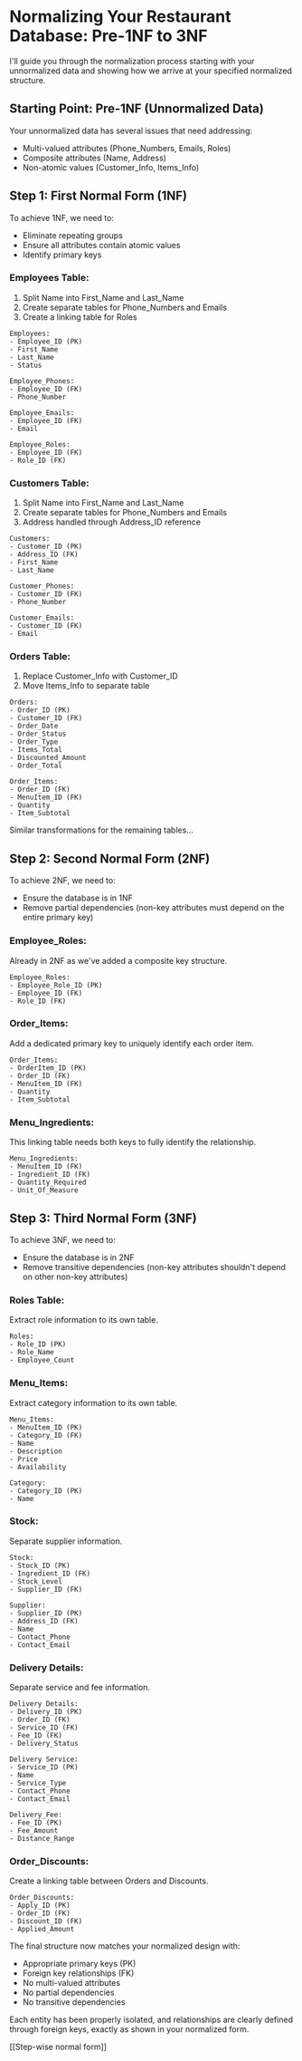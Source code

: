 # Normalizing Your Restaurant Database: Pre-1NF to 3NF

I'll guide you through the normalization process starting with your unnormalized data and showing how we arrive at your specified normalized structure.

## Starting Point: Pre-1NF (Unnormalized Data)

Your unnormalized data has several issues that need addressing:

- Multi-valued attributes (Phone_Numbers, Emails, Roles)
- Composite attributes (Name, Address)
- Non-atomic values (Customer_Info, Items_Info)

## Step 1: First Normal Form (1NF)

To achieve 1NF, we need to:

- Eliminate repeating groups
- Ensure all attributes contain atomic values
- Identify primary keys

### Employees Table:

1. Split Name into First_Name and Last_Name
2. Create separate tables for Phone_Numbers and Emails
3. Create a linking table for Roles

```
Employees:
- Employee_ID (PK)
- First_Name
- Last_Name
- Status

Employee_Phones:
- Employee_ID (FK)
- Phone_Number

Employee_Emails:
- Employee_ID (FK)
- Email

Employee_Roles:
- Employee_ID (FK)
- Role_ID (FK)
```

### Customers Table:

1. Split Name into First_Name and Last_Name
2. Create separate tables for Phone_Numbers and Emails
3. Address handled through Address_ID reference

```
Customers:
- Customer_ID (PK)
- Address_ID (FK)
- First_Name
- Last_Name

Customer_Phones:
- Customer_ID (FK)
- Phone_Number

Customer_Emails:
- Customer_ID (FK)
- Email
```

### Orders Table:

1. Replace Customer_Info with Customer_ID
2. Move Items_Info to separate table

```
Orders:
- Order_ID (PK)
- Customer_ID (FK)
- Order_Date
- Order_Status
- Order_Type
- Items_Total
- Discounted_Amount
- Order_Total

Order_Items:
- Order_ID (FK)
- MenuItem_ID (FK)
- Quantity
- Item_Subtotal
```

Similar transformations for the remaining tables...

## Step 2: Second Normal Form (2NF)

To achieve 2NF, we need to:

- Ensure the database is in 1NF
- Remove partial dependencies (non-key attributes must depend on the entire primary key)

### Employee_Roles:

Already in 2NF as we've added a composite key structure.

```
Employee_Roles:
- Employee_Role_ID (PK)
- Employee_ID (FK)
- Role_ID (FK)
```

### Order_Items:

Add a dedicated primary key to uniquely identify each order item.

```
Order_Items:
- OrderItem_ID (PK)
- Order_ID (FK)
- MenuItem_ID (FK)
- Quantity
- Item_Subtotal
```

### Menu_Ingredients:

This linking table needs both keys to fully identify the relationship.

```
Menu_Ingredients:
- MenuItem_ID (FK)
- Ingredient_ID (FK)
- Quantity_Required
- Unit_Of_Measure
```

## Step 3: Third Normal Form (3NF)

To achieve 3NF, we need to:

- Ensure the database is in 2NF
- Remove transitive dependencies (non-key attributes shouldn't depend on other non-key attributes)

### Roles Table:

Extract role information to its own table.

```
Roles:
- Role_ID (PK)
- Role_Name
- Employee_Count
```

### Menu_Items:

Extract category information to its own table.

```
Menu_Items:
- MenuItem_ID (PK)
- Category_ID (FK)
- Name
- Description
- Price
- Availability

Category:
- Category_ID (PK)
- Name
```

### Stock:

Separate supplier information.

```
Stock:
- Stock_ID (PK)
- Ingredient_ID (FK)
- Stock_Level
- Supplier_ID (FK)

Supplier:
- Supplier_ID (PK)
- Address_ID (FK)
- Name
- Contact_Phone
- Contact_Email
```

### Delivery Details:

Separate service and fee information.

```
Delivery Details:
- Delivery_ID (PK)
- Order_ID (FK)
- Service_ID (FK)
- Fee_ID (FK)
- Delivery_Status

Delivery Service:
- Service_ID (PK)
- Name
- Service_Type
- Contact_Phone
- Contact_Email

Delivery_Fee:
- Fee_ID (PK)
- Fee_Amount
- Distance_Range
```

### Order_Discounts:

Create a linking table between Orders and Discounts.

```
Order_Discounts:
- Apply_ID (PK)
- Order_ID (FK)
- Discount_ID (FK)
- Applied_Amount
```

The final structure now matches your normalized design with:

- Appropriate primary keys (PK)
- Foreign key relationships (FK)
- No multi-valued attributes
- No partial dependencies
- No transitive dependencies

Each entity has been properly isolated, and relationships are clearly defined through foreign keys, exactly as shown in your normalized form.

[[Step-wise normal form]]